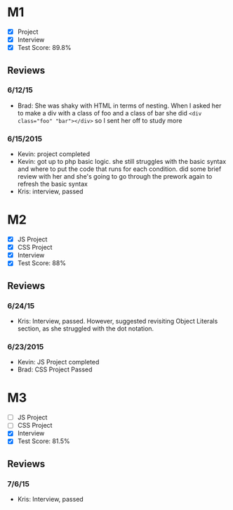 
# M1

- [x] Project
- [x] Interview
- [x] Test Score: 89.8%

## Reviews

### 6/12/15

- Brad: She was shaky with HTML in terms of nesting. When I asked her to make a div with a class of foo and a class of bar she did `<div class="foo" "bar"></div>` so I sent her off to study more

### 6/15/2015

- Kevin: project completed
- Kevin: got up to php basic logic. she still struggles with the basic syntax and where to put the code that runs for each condition. did some brief review with her and she's going to go through the prework again to refresh the basic syntax
- Kris: interview, passed


# M2

- [x] JS Project
- [x] CSS Project
- [x] Interview
- [x] Test Score: 88%

## Reviews

### 6/24/15
- Kris: Interview, passed. However, suggested revisiting Object Literals section, as she struggled with the dot notation.

### 6/23/2015

- Kevin: JS Project completed
- Brad: CSS Project Passed

# M3

- [ ] JS Project
- [ ] CSS Project
- [x] Interview
- [x] Test Score: 81.5%

## Reviews

### 7/6/15
- Kris: Interview, passed
